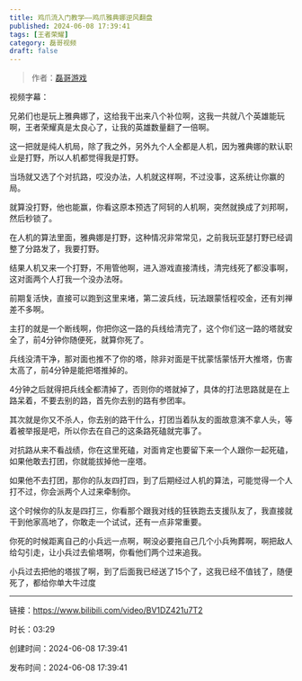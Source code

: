 ```yaml
---
title: 鸡爪流入门教学——鸡爪雅典娜逆风翻盘
published: 2024-06-08 17:39:41
tags: [王者荣耀]
category: 磊哥视频
draft: false
---
```



> 作者：[磊哥游戏](https://space.bilibili.com/268941858?spm_id_from=333.788.upinfo.head.click)

视频字幕：

兄弟们也是玩上雅典娜了，这给我干出来八个补位啊，这我一共就八个英雄能玩啊，王者荣耀真是太良心了，让我的英雄数量翻了一倍啊。

这一把就是纯人机局，除了我之外，另外九个人全都是人机，因为雅典娜的默认职业是打野，所以人机都觉得我是打野。

当场就又选了个对抗路，哎没办法，人机就这样啊，不过没事，这系统让你赢的局。

就算没打野，他也能赢，你看这原本预选了阿轲的人机啊，突然就换成了刘邦啊，然后秒锁了。

在人机的算法里面，雅典娜是打野，这种情况非常常见，之前我玩亚瑟打野已经调整了分路发了，我要打野。

结果人机又来一个打野，不用管他啊，进入游戏直接清线，清完线死了都没事啊，这对面两个人打我一个没办法呀。

前期复活快，直接可以跑到这里来堵，第二波兵线，玩法跟蒙恬程咬金，还有刘禅差不多啊。

主打的就是一个断线啊，你把你这一路的兵线给清完了，这个你们这一路的塔就安全了，前4分钟你随便死，就算你死了。

兵线没清干净，那对面也推不了你的塔，除非对面是干扰蒙恬蒙恬开大推塔，伤害太高了，前4分钟是能把塔推掉的。

4分钟之后就得把兵线全都清掉了，否则你的塔就掉了，具体的打法思路就是在上路呆着，不要去别的路，首先你去别的路有参团率。

其次就是你又不杀人，你去别的路干什么，打团当着队友的面故意演不拿人头，等着被举报是吧，所以你去在自己的这条路死磕就完事了。

对抗路从来不看战绩，你在这里死磕，对面肯定也要留下来一个人跟你一起死磕，如果他敢去打团，你就能拔掉他一座塔。

如果他不去打团，那你的队友四打四，到了后期经过人机的算法，可能觉得一个人打不过，你会派两个人过来牵制你。

这个时候你的队友是四打三，你看那个跟我对线的狂铁跑去支援队友了，我直接就干到他家高地了，你敢走一个试试，还有一点非常重要。

你死的时候距离自己的小兵远一点啊，啊没必要拖自己几个小兵殉葬啊，啊把敌人给勾引走，让小兵过去偷塔啊，你看他们两个过来追我。

小兵过去把他的塔拔了啊，到了后面我已经送了15个了，这我已经不值钱了，随便死了，都给你单大牛过度

---


链接：https://www.bilibili.com/video/BV1DZ421u7T2



时长：03:29

创建时间：2024-06-08 17:39:41

发布时间：2024-06-08 17:39:41
